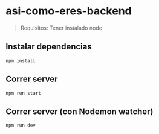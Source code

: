 # asi-como-eres-backend

> Requisitos: Tener instalado node

## Instalar dependencias
`npm install`

## Correr server
`npm run start`

## Correr server (con Nodemon watcher)
`npm run dev`
